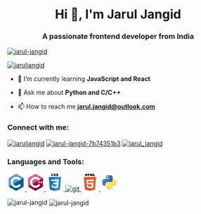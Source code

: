 <h1 align="center">Hi 👋, I'm Jarul Jangid</h1>
<h3 align="center">A passionate frontend developer from India</h3>

<p align="left"> <a href="https://github.com/ryo-ma/github-profile-trophy"><img src="https://github-profile-trophy.vercel.app/?username=jarul-jangid" alt="jarul-jangid" /></a> </p>

<p align="left"> <a href="https://twitter.com/jaruljangid" target="blank"><img src="https://img.shields.io/twitter/follow/jaruljangid?logo=twitter&style=for-the-badge" alt="jaruljangid" /></a> </p>

- 🌱 I’m currently learning **JavaScript and React**

- 💬 Ask me about **Python and C/C++**

- 📫 How to reach me **jarul.jangid@outlook.com**

<h3 align="left">Connect with me:</h3>
<p align="left">
<a href="https://twitter.com/jaruljangid" target="blank"><img align="center" src="https://raw.githubusercontent.com/rahuldkjain/github-profile-readme-generator/master/src/images/icons/Social/twitter.svg" alt="jaruljangid" height="30" width="40" /></a>
<a href="https://linkedin.com/in/jarul-jangid-7b74351b3" target="blank"><img align="center" src="https://raw.githubusercontent.com/rahuldkjain/github-profile-readme-generator/master/src/images/icons/Social/linked-in-alt.svg" alt="jarul-jangid-7b74351b3" height="30" width="40" /></a>
<a href="https://instagram.com/jarul_jangid" target="blank"><img align="center" src="https://raw.githubusercontent.com/rahuldkjain/github-profile-readme-generator/master/src/images/icons/Social/instagram.svg" alt="jarul_jangid" height="30" width="40" /></a>
</p>

<h3 align="left">Languages and Tools:</h3>
<p align="left"> <a href="https://www.cprogramming.com/" target="_blank"> <img src="https://raw.githubusercontent.com/devicons/devicon/master/icons/c/c-original.svg" alt="c" width="40" height="40"/> </a> <a href="https://www.w3schools.com/cpp/" target="_blank"> <img src="https://raw.githubusercontent.com/devicons/devicon/master/icons/cplusplus/cplusplus-original.svg" alt="cplusplus" width="40" height="40"/> </a> <a href="https://www.w3schools.com/css/" target="_blank"> <img src="https://raw.githubusercontent.com/devicons/devicon/master/icons/css3/css3-original-wordmark.svg" alt="css3" width="40" height="40"/> </a> <a href="https://git-scm.com/" target="_blank"> <img src="https://www.vectorlogo.zone/logos/git-scm/git-scm-icon.svg" alt="git" width="40" height="40"/> </a> <a href="https://www.w3.org/html/" target="_blank"> <img src="https://raw.githubusercontent.com/devicons/devicon/master/icons/html5/html5-original-wordmark.svg" alt="html5" width="40" height="40"/> </a> <a href="https://www.python.org" target="_blank"> <img src="https://raw.githubusercontent.com/devicons/devicon/master/icons/python/python-original.svg" alt="python" width="40" height="40"/> </a> </p>

<p><img align="left" src="https://github-readme-stats.vercel.app/api/top-langs?username=jarul-jangid&show_icons=true&locale=en&layout=compact" alt="jarul-jangid" /></p>

<p>&nbsp;<img align="center" src="https://github-readme-stats.vercel.app/api?username=jarul-jangid&show_icons=true&locale=en" alt="jarul-jangid" /></p>

